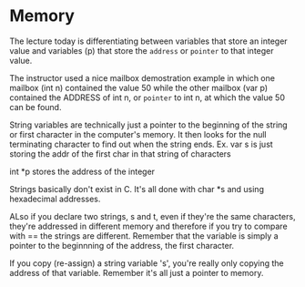 # Memory #
The lecture today is differentiating between variables that store an integer value and variables (p) that store the `address` or `pointer` to that integer value. 

The instructor used a nice mailbox demostration example in which one mailbox (int n) contained the value 50 while the other mailbox (var p) contained the ADDRESS of int n, or `pointer` to int n, at which the value 50 can be found. 

String variables are technically just a pointer to the beginning of the string or first character in the computer's memory.
  It then looks for the null terminating character to find out when the string ends.
  Ex. var s is just storing the addr of the first char in that string of characters

int *p stores the address of the integer

Strings basically don't exist in C. It's all done with char *s and using hexadecimal addresses. 

ALso if you declare two strings, s and t, even if they're the same characters, they're addressed in different memory and therefore if you try to compare with == the strings are different.
  Remember that the variable is simply a pointer to the beginnning of the address, the first character.

If you copy (re-assign) a string variable 's', you're really only copying the address of that variable. Remember it's all just a pointer to memory.
